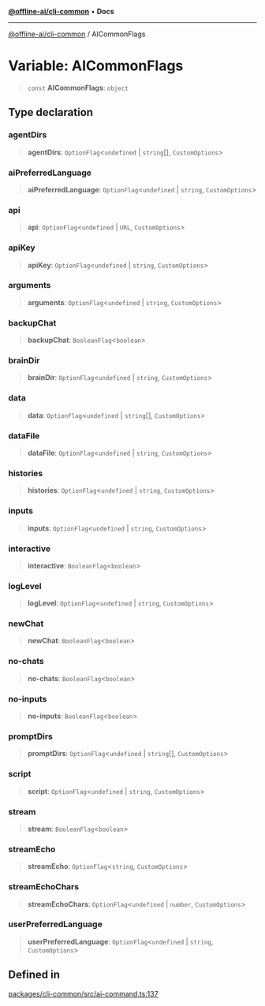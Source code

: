 [**@offline-ai/cli-common**](../README.md) • **Docs**

***

[@offline-ai/cli-common](../globals.md) / AICommonFlags

# Variable: AICommonFlags

> `const` **AICommonFlags**: `object`

## Type declaration

### agentDirs

> **agentDirs**: `OptionFlag`\<`undefined` \| `string`[], `CustomOptions`\>

### aiPreferredLanguage

> **aiPreferredLanguage**: `OptionFlag`\<`undefined` \| `string`, `CustomOptions`\>

### api

> **api**: `OptionFlag`\<`undefined` \| `URL`, `CustomOptions`\>

### apiKey

> **apiKey**: `OptionFlag`\<`undefined` \| `string`, `CustomOptions`\>

### arguments

> **arguments**: `OptionFlag`\<`undefined` \| `string`, `CustomOptions`\>

### backupChat

> **backupChat**: `BooleanFlag`\<`boolean`\>

### brainDir

> **brainDir**: `OptionFlag`\<`undefined` \| `string`, `CustomOptions`\>

### data

> **data**: `OptionFlag`\<`undefined` \| `string`[], `CustomOptions`\>

### dataFile

> **dataFile**: `OptionFlag`\<`undefined` \| `string`, `CustomOptions`\>

### histories

> **histories**: `OptionFlag`\<`undefined` \| `string`, `CustomOptions`\>

### inputs

> **inputs**: `OptionFlag`\<`undefined` \| `string`, `CustomOptions`\>

### interactive

> **interactive**: `BooleanFlag`\<`boolean`\>

### logLevel

> **logLevel**: `OptionFlag`\<`undefined` \| `string`, `CustomOptions`\>

### newChat

> **newChat**: `BooleanFlag`\<`boolean`\>

### no-chats

> **no-chats**: `BooleanFlag`\<`boolean`\>

### no-inputs

> **no-inputs**: `BooleanFlag`\<`boolean`\>

### promptDirs

> **promptDirs**: `OptionFlag`\<`undefined` \| `string`[], `CustomOptions`\>

### script

> **script**: `OptionFlag`\<`undefined` \| `string`, `CustomOptions`\>

### stream

> **stream**: `BooleanFlag`\<`boolean`\>

### streamEcho

> **streamEcho**: `OptionFlag`\<`string`, `CustomOptions`\>

### streamEchoChars

> **streamEchoChars**: `OptionFlag`\<`undefined` \| `number`, `CustomOptions`\>

### userPreferredLanguage

> **userPreferredLanguage**: `OptionFlag`\<`undefined` \| `string`, `CustomOptions`\>

## Defined in

[packages/cli-common/src/ai-command.ts:137](https://github.com/offline-ai/cli-common.js/blob/6110be32dd71d006a547f3ce0453d9f2661e8819/src/ai-command.ts#L137)
